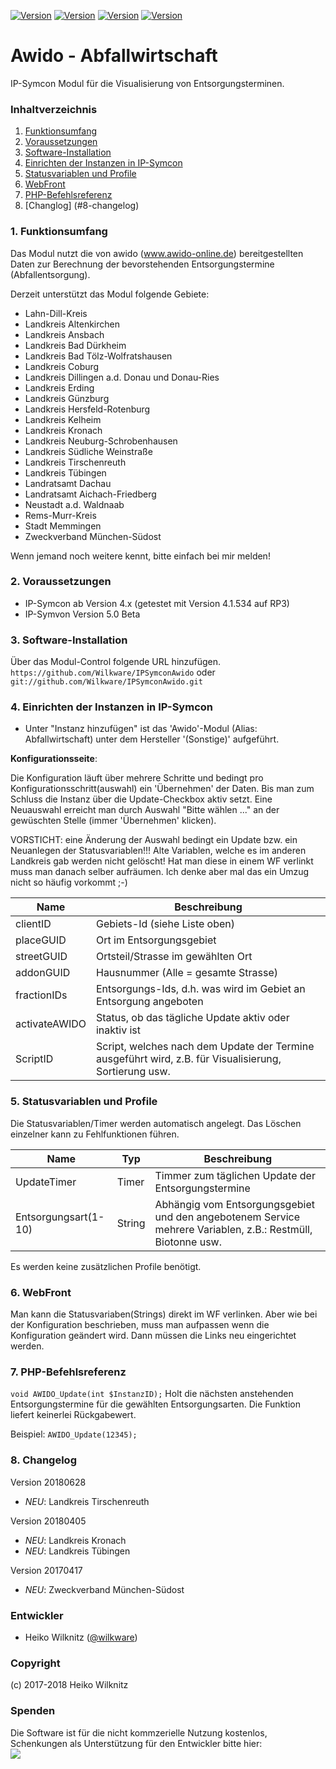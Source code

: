 [![Version](https://img.shields.io/badge/Symcon-PHP--Modul-red.svg)](https://www.symcon.de/service/dokumentation/entwicklerbereich/sdk-tools/sdk-php/)
[![Version](https://img.shields.io/badge/Symcon%20Version-4.1--5.0-blue.svg)](https://www.symcon.de/produkt/)
[![Version](https://img.shields.io/badge/Modul%20Version-1.0.20180628-orange.svg)](https://github.com/Wilkware/IPSymconAwido)
[![Version](https://img.shields.io/badge/License-CC%20BY--NC--SA%204.0-green.svg)](https://creativecommons.org/licenses/by-nc-sa/4.0/)

# Awido - Abfallwirtschaft
IP-Symcon Modul für die Visualisierung von Entsorgungsterminen.

### Inhaltverzeichnis

1. [Funktionsumfang](#1-funktionsumfang)
2. [Voraussetzungen](#2-voraussetzungen)
3. [Software-Installation](#3-software-installation)
4. [Einrichten der Instanzen in IP-Symcon](#4-einrichten-der-instanzen-in-ip-symcon)
5. [Statusvariablen und Profile](#5-statusvariablen-und-profile)
6. [WebFront](#6-webfront)
7. [PHP-Befehlsreferenz](#7-php-befehlsreferenz)
8. [Changlog] (#8-changelog)

### 1. Funktionsumfang

Das Modul nutzt die von awido (www.awido-online.de) bereitgestellten Daten zur Berechnung
der bevorstehenden Entsorgungstermine (Abfallentsorgung).

Derzeit unterstützt das Modul folgende Gebiete:

* Lahn-Dill-Kreis
* Landkreis Altenkirchen
* Landkreis Ansbach
* Landkreis Bad Dürkheim
* Landkreis Bad Tölz-Wolfratshausen
* Landkreis Coburg
* Landkreis Dillingen a.d. Donau und Donau-Ries
* Landkreis Erding
* Landkreis Günzburg
* Landkreis Hersfeld-Rotenburg
* Landkreis Kelheim
* Landkreis Kronach
* Landkreis Neuburg-Schrobenhausen
* Landkreis Südliche Weinstraße
* Landkreis Tirschenreuth
* Landkreis Tübingen
* Landratsamt Dachau
* Landratsamt Aichach-Friedberg
* Neustadt a.d. Waldnaab
* Rems-Murr-Kreis
* Stadt Memmingen
* Zweckverband München-Südost

Wenn jemand noch weitere kennt, bitte einfach bei mir melden!

### 2. Voraussetzungen

- IP-Symcon ab Version 4.x (getestet mit Version 4.1.534 auf RP3)
- IP-Symvon Version 5.0 Beta

### 3. Software-Installation

Über das Modul-Control folgende URL hinzufügen.  
`https://github.com/Wilkware/IPSymconAwido` oder `git://github.com/Wilkware/IPSymconAwido.git`

### 4. Einrichten der Instanzen in IP-Symcon

- Unter "Instanz hinzufügen" ist das 'Awido'-Modul (Alias: Abfallwirtschaft) unter dem Hersteller '(Sonstige)' aufgeführt.

__Konfigurationsseite__:

Die Konfiguration läuft über mehrere Schritte und bedingt pro Konfigurationsschritt(auswahl) ein 'Übernehmen' der Daten.
Bis man zum Schluss die Instanz über die Update-Checkbox aktiv setzt.
Eine Neuauswahl erreicht man durch Auswahl "Bitte wählen ..." an der gewüschten Stelle (immer 'Übernehmen' klicken).

VORSTICHT: eine Änderung der Auswahl bedingt ein Update bzw. ein Neuanlegen der Statusvariablen!!!
Alte Variablen, welche es im anderen Landkreis gab werden nicht gelöscht! Hat man diese in einem WF verlinkt muss man danach 
selber aufräumen. Ich denke aber mal das ein Umzug nicht so häufig vorkommt ;-)

Name               | Beschreibung
------------------ | ---------------------------------
clientID           | Gebiets-Id (siehe Liste oben)
placeGUID          | Ort im Entsorgungsgebiet
streetGUID         | Ortsteil/Strasse im gewählten Ort
addonGUID          | Hausnummer (Alle = gesamte Strasse)
fractionIDs        | Entsorgungs-Ids, d.h. was wird im Gebiet an Entsorgung angeboten
activateAWIDO      | Status, ob das tägliche Update aktiv oder inaktiv ist
ScriptID           | Script, welches nach dem Update der Termine ausgeführt wird, z.B. für Visualisierung, Sortierung usw.


### 5. Statusvariablen und Profile

Die Statusvariablen/Timer werden automatisch angelegt. Das Löschen einzelner kann zu Fehlfunktionen führen.

Name                 | Typ       | Beschreibung
-------------------- | --------- | ----------------
UpdateTimer          | Timer     | Timmer zum täglichen Update der Entsorgungstermine
Entsorgungsart(1-10) | String    | Abhängig vom Entsorgungsgebiet und den angebotenem Service mehrere Variablen, z.B.: Restmüll, Biotonne usw.

Es werden keine zusätzlichen Profile benötigt.

### 6. WebFront

Man kann die Statusvariaben(Strings) direkt im WF verlinken.
Aber wie bei der Konfiguration beschrieben, muss man aufpassen wenn die Konfiguration geändert wird. Dann müssen die Links neu eingerichtet werden.


### 7. PHP-Befehlsreferenz

`void AWIDO_Update(int $InstanzID);`
Holt die nächsten anstehenden Entsorgungstermine für die gewählten Entsorgungsarten.
Die Funktion liefert keinerlei Rückgabewert.

Beispiel:
`AWIDO_Update(12345);`

### 8. Changelog

Version 20180628
* _NEU_: Landkreis Tirschenreuth

Version 20180405
* _NEU_: Landkreis Kronach
* _NEU_: Landkreis Tübingen

Version 20170417
* _NEU_: Zweckverband München-Südost

### Entwickler
* Heiko Wilknitz ([@wilkware](https://github.com/wilkware))

### Copyright
(c) 2017-2018 Heiko Wilknitz

### Spenden
Die Software ist für die nicht kommzerielle Nutzung kostenlos, Schenkungen als Unterstützung für den Entwickler bitte hier:  
<a href="https://www.paypal.com/cgi-bin/webscr?cmd=_s-xclick&hosted_button_id=8816166" target="_blank"><img src="https://www.paypalobjects.com/de_DE/DE/i/btn/btn_donate_LG.gif" border="0" /></a>
